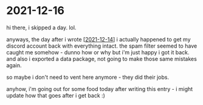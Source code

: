 # 2021-12-16

hi there, i skipped a day. lol.

anyways, the day after i wrote [[2021-12-14]] i actually happened to get my discord account back with everything intact. the spam filter seemed to have caught me somehow - dunno how or why but i'm just happy i got it back. and also i exported a data package, not going to make those same mistakes again.

so maybe i don't need to vent here anymore - they did their jobs.

anyhow, i'm going out for some food today after writing this entry - i might update how that goes after i get back :)

[//begin]: # "Autogenerated link references for markdown compatibility"
[2021-12-14]: 2021-12-14.md "2021-12-14"
[//end]: # "Autogenerated link references"
